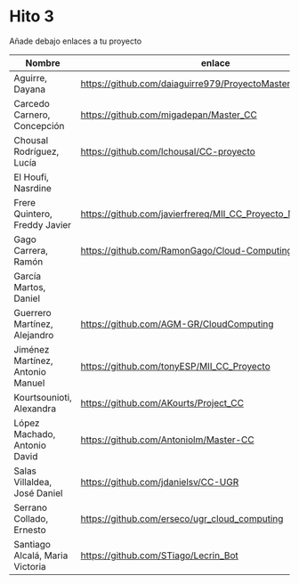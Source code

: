 # Hito 3

Añade debajo enlaces a tu proyecto

| Nombre                           |  enlace  | version | Comprobado | 
|----------------------------------|----------|---------| ---------- |
| Aguirre, Dayana                  | https://github.com/daiaguirre979/ProyectoMasterCC |1 | :white_check_mark: erseco |
| Carcedo Carnero, Concepción      | https://github.com/migadepan/Master_CC | 2 | |
| Chousal Rodríguez, Lucía         | https://github.com/lchousal/CC-proyecto |2 |:white_check_mark: daiaguirre979 |
| El Houfi, Nasrdine               | | |
| Frere Quintero, Freddy Javier    | https://github.com/javierfrereq/MII_CC_Proyecto_MicroServicios| 3 | |
| Gago Carrera, Ramón              | https://github.com/RamonGago/Cloud-Computing_Project | 2 | |
| García Martos, Daniel            | | |
| Guerrero Martínez, Alejandro     | https://github.com/AGM-GR/CloudComputing | 2 |:white_check_mark: Antoniolm |
| Jiménez Martínez, Antonio Manuel | https://github.com/tonyESP/MII_CC_Proyecto | 21 | :white_check_mark: javierfrereq |
| Kourtsounioti, Alexandra         | https://github.com/AKourts/Project_CC | 2 | :white_check_mark: tonyESP |
| López Machado, Antonio David     | https://github.com/Antoniolm/Master-CC | 3 | :white_check_mark: AGM-GR |
| Salas Villaldea, José Daniel     | https://github.com/jdanielsv/CC-UGR | 1 |
| Serrano Collado, Ernesto         | https://github.com/erseco/ugr_cloud_computing | 2 | :white_check_mark: ramongago |
| Santiago Alcalá, Maria Victoria  | https://github.com/STiago/Lecrin_Bot | 1 |


